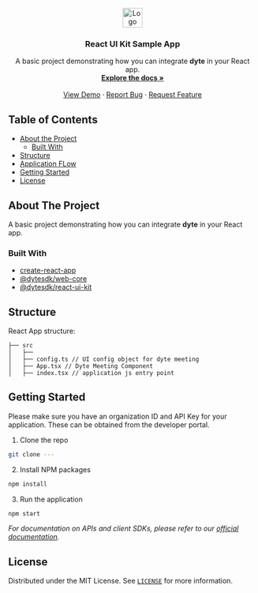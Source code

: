 <!-- PROJECT LOGO -->
<p align="center">
  <a href="https://dyte.io">
    <img src="https://dyte-uploads.s3.ap-south-1.amazonaws.com/dyte-logo-dark.svg" alt="Logo" height="40">
  </a>

  <h3 align="center">React UI Kit Sample App</h3>

  <p align="center">
    A basic project demonstrating how you can integrate <b>dyte</b> in your React app.
    <br />
    <a href="https://docs.dyte.io"><strong>Explore the docs »</strong></a>
    <br />
    <br />
    <a href="https://dyte-react-sample.vercel.app">View Demo</a>
    ·
    <a href="https://github.com/dyte-in/react-sample-app/issues">Report Bug</a>
    ·
    <a href="https://github.com/dyte-in/react-sample-app/issues">Request Feature</a>
  </p>
</p>

<!-- TABLE OF CONTENTS -->

## Table of Contents

- [About the Project](#about-the-project)
  - [Built With](#built-with)
- [Structure](#structure)
- [Application FLow](#application-flow)
- [Getting Started](#getting-started)
- [License](#license)

<!-- ABOUT THE PROJECT -->

## About The Project

A basic project demonstrating how you can integrate **dyte** in your React app.

### Built With

- [create-react-app](https://github.com/facebook/create-react-app)
- [@dytesdk/web-core](https://www.npmjs.com/package/@dytesdk/web-core)
- [@dytesdk/react-ui-kit](https://www.npmjs.com/package/@dytesdk/react-ui-kit)

<!-- GETTING STARTED -->

## Structure

React App structure:

```
├── src
│   ├── 
│   ├── config.ts // UI config object for dyte meeting
│   ├── App.tsx // Dyte Meeting Component
│   ├── index.tsx // application js entry point
```

## Getting Started

Please make sure you have an organization ID and API Key for your application. These can be obtained from the developer portal.

1. Clone the repo

```sh
git clone ---
```

2. Install NPM packages

```sh
npm install
```

3. Run the application

```sh
npm start
```


<!-- You can use this example as a reference on how you can integrate your webapp with dyte. -->

_For documentation on APIs and client SDKs, please refer to our [official documentation](https://docs.dyte.io)._

<!-- LICENSE -->

## License

Distributed under the MIT License. See [`LICENSE`](./LICENSE) for more information.